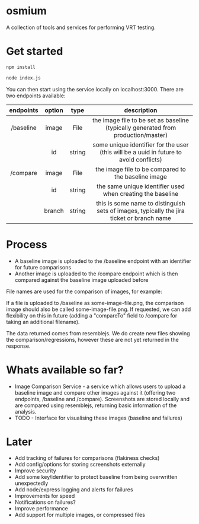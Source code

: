 # osmium
A collection of tools and services for performing VRT testing.

# Get started

```bash
npm install

node index.js
```

You can then start using the service locally on localhost:3000. There are two endpoints available:

| endpoints     | option        | type    | description                           |
| :-----------: |:-------------:|:-------:| :------------------------------------:|
| /baseline     | image         | File    | the image file to be set as baseline (typically generated from production/master)  |
|               | id            | string  | some unique identifier for the user (this will be a uuid in future to avoid conflicts)   |
| /compare      | image      | File | the image file to be compared to the baseline image |
|               | id            | string  | the same unique identifier used when creating the baseline   |
| | branch | string | this is some name to distinguish sets of images, typically the jira ticket or branch name |

# Process

* A baseline image is uploaded to the /baseline endpoint with an identifier for future comparisons
* Another image is uploaded to the /compare endpoint which is then compared against the baseline image uploaded before

File names are used for the comparison of images, for example:

If a file is uploaded to /baseline as some-image-file.png, the comparison image should also be called some-image-file.png. If requested, we can add flexibility on this in future (adding a "compareTo" field to /compare for taking an additional filename).

The data returned comes from resemblejs. We do create new files showing the comparison/regressions, however these are not yet returned in the response.

# Whats available so far?
* Image Comparison Service - a service which allows users to upload a baseline image and compare other images against it (offering two endpoints, /baseline and /compare). Screenshots are stored locally and are compared using resemblejs, returning basic information of the analysis.
* TODO - Interface for visualising these images (baseline and failures)

# Later
* Add tracking of failures for comparisons (flakiness checks)
* Add config/options for storing screenshots externally
* Improve security
* Add some key/identifier to protect baseline from being overwritten unexpectedly
* Add node/express logging and alerts for failures
* Improvements for speed
* Notifications on failures?
* Improve performance
* Add support for multiple images, or compressed files

